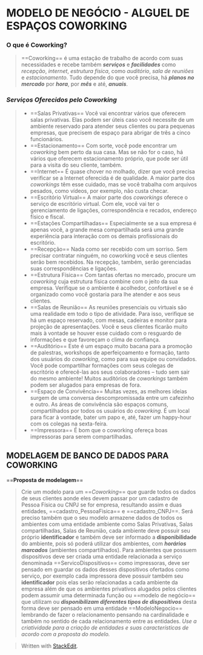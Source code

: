 ﻿# MODELO DE NEGÓCIO - ALGUEL DE ESPAÇOS COWORKING

### O que é Coworking?
> ==Coworking== é uma estação de trabalho de acordo com suas necessidades e recebe também ***serviços*** e ***facilidades*** como *recepção*, *internet*, *estrutura física*, como *auditório*, *sala de reuniões* e *estacionamento*. Tudo depende do que você precisa, há ***planos no mercado*** por ***hora***, por ***mês*** e até, ***anuais***.

### *Serviços Oferecidos pelo Coworking*
> * ==Salas Privativas==
> Você vai encontrar vários que oferecem salas privativas. Elas podem ser úteis caso você necessite de um ambiente reservado para atender seus clientes ou para pequenas empresas, que precisem de espaço para abrigar de três a cinco funcionários.
> * ==Estacionamento==
> Com sorte, você pode encontrar um *coworking* bem perto da sua casa. Mas se não for o caso, há vários que oferecem estacionamento próprio, que pode ser útil para a visita do seu cliente, também.
> * ==Internet==
> É quase chover no molhado, dizer que você precisa verificar se a Internet oferecida é de qualidade. A maior parte dos *coworkings* têm esse cuidado, mas se você trabalha com arquivos pesados, como vídeos, por exemplo, não custa checar.
> * ==Escritório Virtual==
> A maior parte dos *coworkings* oferece o serviço de escritório virtual. Com ele, você vai ter o gerenciamento de ligações, correspondência e recados, endereço físico e fiscal.
> * ==Estações Compartilhadas==
> Especialmente se a sua empresa é apenas você, a grande mesa compartilhada será uma grande experiência para interação com os demais profissionais do escritório.
> * ==Recepção==
> Nada como ser recebido com um sorriso. Sem precisar contratar ninguém, no coworking você e seus clientes serão bem recebidos. Na recepção, também, serão gerenciadas suas correspondências e ligações.
> * ==Estrutura Física==
> Com tantas ofertas no mercado, procure um *coworking* cuja estrutura física combine com o jeito da sua empresa. Verifique se o ambiente é acolhedor, confortável e se é organizado como você gostaria para lhe atender e aos seus clientes.
> * ==Salas de Reunião==
> As reuniões presenciais ou virtuais são uma realidade em todo o tipo de atividade. Para isso, verifique se há um espaço reservado, com mesas, cadeiras e monitor para projeção de apresentações. Você e seus clientes ficarão muito mais à vontade se houver esse cuidado com o resguardo de informações e que favoreçam o clima de confiança.
> * ==Auditório==
> Este é um espaço muito bacana para a promoção de palestras, workshops de aperfeiçoamento e formação, tanto dos usuários do *coworking*, como para sua equipe ou convidados. Você pode compartilhar formações com seus colegas de escritório e oferecê-las aos seus colaboradores – tudo sem sair do mesmo ambiente! Muitos auditórios de *coworkings* também podem ser alugados para empresas de fora.
> * ==Espaço de Convivência==
> Muitas vezes, as melhores ideias surgem de uma conversa descompromissada entre um cafezinho e outro. As áreas de convivência são espaços comuns, compartilhados por todos os usuários do *coworking*. É um local para ficar à vontade, bater um papo e, até, fazer um happy-hour com os colegas na sexta-feira.
> * ==Impressora==
> É bom que o coworking ofereça boas impressoras para serem compartilhadas.

## MODELAGEM DE BANCO DE DADOS PARA COWORKING 
==**Proposta de modelagem**== 
> Crie um modelo para um ==*Coworking*== que guarde todos os dados de seus clientes aonde eles devem passar por um cadastro de Pessoa Física ou CNPJ se for empresa, resultando assim e duas entidades, ==cadastro_PessoaFisica== e ==cadastro_CNPJ==. Será preciso também que o seu modelo armazene dados de todos os ambientes com uma entidade ambiente como Salas Privativas, Salas compartilhadas, Salas de Reunião, cada ambiente deve possuir seu próprio **identificador** e também deve ser informado a **disponibilidade** do ambiente, pois só poderá utilizar dos ambientes, com ***horários marcados*** (ambientes compartilhados). Para ambientes que possuem dispositivos deve ser criada uma entidade relacionada a serviço denominada ==ServicoDispositivos== como impressoras, deve ser pensado em guardar os dados desses dispositivos ofertados como serviço, por exemplo cada impressora deve possuir também seu **identificador** pois elas serão relacionadas a cada ambiente da empresa além de que os ambientes privativos alugados pelos clientes podem assumir uma determinada função ou ==modelo de negócio== que utilizam ou ***disponibilizam diferentes tipos de dispositivos*** desta forma deve ser pensado em uma entidade ==ModeloNegocio== lembrando de fazer o relacionamento pensando na cardinalidade e também no sentido de cada relacionamento entre as entidades. *Use a criatividade para a criação de entidades e suas características de acordo com a proposta do modelo.*

> Written with [StackEdit](https://stackedit.io/).
